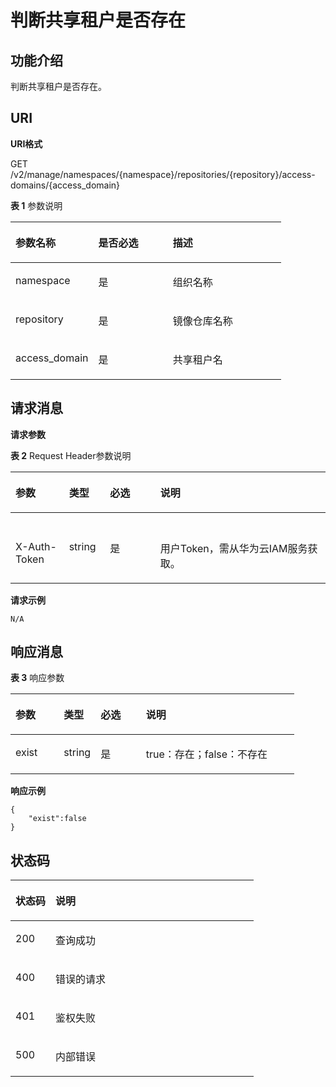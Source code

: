 # 判断共享租户是否存在<a name="swr_02_0073"></a>

## 功能介绍<a name="se03aae4436e64394a95dc13b6f233898"></a>

判断共享租户是否存在。

## URI<a name="s476df674307e4b04b9545f9575dde042"></a>

**URI格式**

GET /v2/manage/namespaces/\{namespace\}/repositories/\{repository\}/access-domains/\{access\_domain\}

**表 1**  参数说明

<a name="table11843162810214"></a>
<table><thead align="left"><tr id="row20843172818213"><th class="cellrowborder" valign="top" width="30.61%" id="mcps1.2.4.1.1"><p id="p3843528621"><a name="p3843528621"></a><a name="p3843528621"></a>参数名称</p>
</th>
<th class="cellrowborder" valign="top" width="27.55%" id="mcps1.2.4.1.2"><p id="p1384319283210"><a name="p1384319283210"></a><a name="p1384319283210"></a>是否必选</p>
</th>
<th class="cellrowborder" valign="top" width="41.839999999999996%" id="mcps1.2.4.1.3"><p id="p1584342811211"><a name="p1584342811211"></a><a name="p1584342811211"></a>描述</p>
</th>
</tr>
</thead>
<tbody><tr id="row1084316281925"><td class="cellrowborder" valign="top" width="30.61%" headers="mcps1.2.4.1.1 "><p id="p6843228526"><a name="p6843228526"></a><a name="p6843228526"></a>namespace</p>
</td>
<td class="cellrowborder" valign="top" width="27.55%" headers="mcps1.2.4.1.2 "><p id="p284310281826"><a name="p284310281826"></a><a name="p284310281826"></a>是</p>
</td>
<td class="cellrowborder" valign="top" width="41.839999999999996%" headers="mcps1.2.4.1.3 "><p id="p85037015469"><a name="p85037015469"></a><a name="p85037015469"></a>组织名称</p>
</td>
</tr>
<tr id="row1319321944420"><td class="cellrowborder" valign="top" width="30.61%" headers="mcps1.2.4.1.1 "><p id="p919315194441"><a name="p919315194441"></a><a name="p919315194441"></a>repository</p>
</td>
<td class="cellrowborder" valign="top" width="27.55%" headers="mcps1.2.4.1.2 "><p id="p17193161964410"><a name="p17193161964410"></a><a name="p17193161964410"></a>是</p>
</td>
<td class="cellrowborder" valign="top" width="41.839999999999996%" headers="mcps1.2.4.1.3 "><p id="p13193201924411"><a name="p13193201924411"></a><a name="p13193201924411"></a>镜像仓库名称</p>
</td>
</tr>
<tr id="row177081913132710"><td class="cellrowborder" valign="top" width="30.61%" headers="mcps1.2.4.1.1 "><p id="p167081513102715"><a name="p167081513102715"></a><a name="p167081513102715"></a>access_domain</p>
</td>
<td class="cellrowborder" valign="top" width="27.55%" headers="mcps1.2.4.1.2 "><p id="p1370821392714"><a name="p1370821392714"></a><a name="p1370821392714"></a>是</p>
</td>
<td class="cellrowborder" valign="top" width="41.839999999999996%" headers="mcps1.2.4.1.3 "><p id="p13708313122716"><a name="p13708313122716"></a><a name="p13708313122716"></a>共享租户名</p>
</td>
</tr>
</tbody>
</table>

## 请求消息<a name="s8246d3afdd6f44dc817ce0c3f2ac7d53"></a>

**请求参数**

**表 2**  Request Header参数说明

<a name="table1410410571231"></a>
<table><thead align="left"><tr id="row5107125716318"><th class="cellrowborder" valign="top" width="17%" id="mcps1.2.5.1.1"><p id="p810811571237"><a name="p810811571237"></a><a name="p810811571237"></a>参数</p>
</th>
<th class="cellrowborder" valign="top" width="13%" id="mcps1.2.5.1.2"><p id="p2011016570315"><a name="p2011016570315"></a><a name="p2011016570315"></a>类型</p>
</th>
<th class="cellrowborder" valign="top" width="16%" id="mcps1.2.5.1.3"><p id="p1311119571031"><a name="p1311119571031"></a><a name="p1311119571031"></a>必选</p>
</th>
<th class="cellrowborder" valign="top" width="54%" id="mcps1.2.5.1.4"><p id="p19113185715315"><a name="p19113185715315"></a><a name="p19113185715315"></a>说明</p>
</th>
</tr>
</thead>
<tbody><tr id="row10114145712314"><td class="cellrowborder" valign="top" width="17%" headers="mcps1.2.5.1.1 ">&nbsp;&nbsp;</td>
<td class="cellrowborder" valign="top" width="13%" headers="mcps1.2.5.1.2 ">&nbsp;&nbsp;</td>
<td class="cellrowborder" valign="top" width="16%" headers="mcps1.2.5.1.3 ">&nbsp;&nbsp;</td>
<td class="cellrowborder" valign="top" width="54%" headers="mcps1.2.5.1.4 ">&nbsp;&nbsp;</td>
</tr>
<tr id="row2120115718316"><td class="cellrowborder" valign="top" width="17%" headers="mcps1.2.5.1.1 "><p id="p1212175719310"><a name="p1212175719310"></a><a name="p1212175719310"></a>X-Auth-Token</p>
</td>
<td class="cellrowborder" valign="top" width="13%" headers="mcps1.2.5.1.2 "><p id="p212212571234"><a name="p212212571234"></a><a name="p212212571234"></a>string</p>
</td>
<td class="cellrowborder" valign="top" width="16%" headers="mcps1.2.5.1.3 "><p id="p161241557533"><a name="p161241557533"></a><a name="p161241557533"></a>是</p>
</td>
<td class="cellrowborder" valign="top" width="54%" headers="mcps1.2.5.1.4 "><p id="p11126145719312"><a name="p11126145719312"></a><a name="p11126145719312"></a>用户Token，需从华为云IAM服务获取。</p>
</td>
</tr>
</tbody>
</table>

**请求示例**

```
N/A
```

## 响应消息<a name="sab9be5ce850743859bb238e072f8d1f2"></a>

**表 3**  响应参数

<a name="table444617282446"></a>
<table><thead align="left"><tr id="row1245012815447"><th class="cellrowborder" valign="top" width="17%" id="mcps1.2.5.1.1"><p id="p1545182804417"><a name="p1545182804417"></a><a name="p1545182804417"></a>参数</p>
</th>
<th class="cellrowborder" valign="top" width="13%" id="mcps1.2.5.1.2"><p id="p104522289449"><a name="p104522289449"></a><a name="p104522289449"></a>类型</p>
</th>
<th class="cellrowborder" valign="top" width="16%" id="mcps1.2.5.1.3"><p id="p445542817444"><a name="p445542817444"></a><a name="p445542817444"></a>必选</p>
</th>
<th class="cellrowborder" valign="top" width="54%" id="mcps1.2.5.1.4"><p id="p1845516288440"><a name="p1845516288440"></a><a name="p1845516288440"></a>说明</p>
</th>
</tr>
</thead>
<tbody><tr id="row645652824413"><td class="cellrowborder" valign="top" width="17%" headers="mcps1.2.5.1.1 "><p id="p2458132854413"><a name="p2458132854413"></a><a name="p2458132854413"></a>exist</p>
</td>
<td class="cellrowborder" valign="top" width="13%" headers="mcps1.2.5.1.2 "><p id="p12459528154411"><a name="p12459528154411"></a><a name="p12459528154411"></a>string</p>
</td>
<td class="cellrowborder" valign="top" width="16%" headers="mcps1.2.5.1.3 "><p id="p746102864412"><a name="p746102864412"></a><a name="p746102864412"></a>是</p>
</td>
<td class="cellrowborder" valign="top" width="54%" headers="mcps1.2.5.1.4 "><p id="p1846115289446"><a name="p1846115289446"></a><a name="p1846115289446"></a>true：存在；false：不存在</p>
</td>
</tr>
</tbody>
</table>

**响应示例**

```
{
    "exist":false
}
```

## 状态码<a name="s336c1dbc7af446a1b3cc077ea3f82fc9"></a>

<a name="t33d02fa79e8443868a71c99f411610a5"></a>
<table><thead align="left"><tr id="r9eb80d64e8f34d0db940daa95fc929dd"><th class="cellrowborder" valign="top" width="16.439999999999998%" id="mcps1.1.3.1.1"><p id="a7e51ed73a71e4dc29d0dd4aae3016632"><a name="a7e51ed73a71e4dc29d0dd4aae3016632"></a><a name="a7e51ed73a71e4dc29d0dd4aae3016632"></a>状态码</p>
</th>
<th class="cellrowborder" valign="top" width="83.56%" id="mcps1.1.3.1.2"><p id="aa802d02e21c944f1863435a0d11c7ec1"><a name="aa802d02e21c944f1863435a0d11c7ec1"></a><a name="aa802d02e21c944f1863435a0d11c7ec1"></a>说明</p>
</th>
</tr>
</thead>
<tbody><tr id="r1cc0192c651444db882dde750b14be23"><td class="cellrowborder" valign="top" width="16.439999999999998%" headers="mcps1.1.3.1.1 "><p id="a6a3639a3cb154e17b95c5076c8036471"><a name="a6a3639a3cb154e17b95c5076c8036471"></a><a name="a6a3639a3cb154e17b95c5076c8036471"></a>200</p>
</td>
<td class="cellrowborder" valign="top" width="83.56%" headers="mcps1.1.3.1.2 "><p id="p14504142233912"><a name="p14504142233912"></a><a name="p14504142233912"></a>查询成功</p>
</td>
</tr>
<tr id="r0bd68000afe546dd9c7a8d3a05991a04"><td class="cellrowborder" valign="top" width="16.439999999999998%" headers="mcps1.1.3.1.1 "><p id="ad46ccdc6b7e04df3b6b5679f7606f434"><a name="ad46ccdc6b7e04df3b6b5679f7606f434"></a><a name="ad46ccdc6b7e04df3b6b5679f7606f434"></a>400</p>
</td>
<td class="cellrowborder" valign="top" width="83.56%" headers="mcps1.1.3.1.2 "><p id="a1f2e8d58145d461781428d28f07a5351"><a name="a1f2e8d58145d461781428d28f07a5351"></a><a name="a1f2e8d58145d461781428d28f07a5351"></a>错误的请求</p>
</td>
</tr>
<tr id="row059261364320"><td class="cellrowborder" valign="top" width="16.439999999999998%" headers="mcps1.1.3.1.1 "><p id="p059261310438"><a name="p059261310438"></a><a name="p059261310438"></a>401</p>
</td>
<td class="cellrowborder" valign="top" width="83.56%" headers="mcps1.1.3.1.2 "><p id="p759261314433"><a name="p759261314433"></a><a name="p759261314433"></a>鉴权失败</p>
</td>
</tr>
<tr id="r19bdef782c164c93917f897241e521f8"><td class="cellrowborder" valign="top" width="16.439999999999998%" headers="mcps1.1.3.1.1 "><p id="a7da68e311c0f4267bacf3cbdb71d1ead"><a name="a7da68e311c0f4267bacf3cbdb71d1ead"></a><a name="a7da68e311c0f4267bacf3cbdb71d1ead"></a>500</p>
</td>
<td class="cellrowborder" valign="top" width="83.56%" headers="mcps1.1.3.1.2 "><p id="aa6fd12cedd8841e29eeeca27c1bdea1a"><a name="aa6fd12cedd8841e29eeeca27c1bdea1a"></a><a name="aa6fd12cedd8841e29eeeca27c1bdea1a"></a>内部错误</p>
</td>
</tr>
</tbody>
</table>

